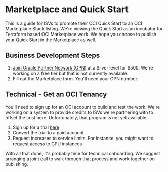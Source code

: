 # Marketplace and Quick Start
This is a guide for ISVs to promote their OCI Quick Start to an OCI Marketplace Stack listing.  We're viewing the Quick Start as an incubator for Terraform based OCI Marketplace work.  We hope you choose to publish your Quick Start in the Marketplace as well.

## Business Development Steps
1. [Join Oracle Partner Network (OPN)](https://www.oracle.com/partners/en/partner-with-oracle/get-started/join-opn/index.html) at a Silver level for $500.  We're working on a free tier but that is not currently available.
2. Fill out the Marketplace form.  You'll need your OPN number.

## Technical - Get an OCI Tenancy
You'll need to sign up for an OCI account to build and test the work.  We're working on a system to provide credits to ISVs we're partnering with to offset the cost here.  Unfortunately, that program is not yet available.

1. Sign up for a trial [here](https://cloud.oracle.com/tryit)
2. Convert the trial to a paid account
3. Request increases to service limits.  For instance, you might want to request access to GPU instances

With all that done, it's probably time for technical onboarding.  We suggest arranging a joint call to walk through that process and work together on publishing.
